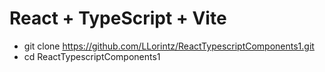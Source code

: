 # React + TypeScript + Vite

- git clone https://github.com/LLorintz/ReactTypescriptComponents1.git
- cd ReactTypescriptComponents1
